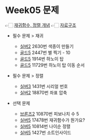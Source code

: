 # Week05 문제
👉🏻 [재귀함수, 정렬 개념](https://dscience26.tistory.com/55)
👉🏻 [자료구조](https://www.acmicpc.net/workbook/view/9000) <br/>
- 필수 문제 > 재귀
  - [실버2](https://www.acmicpc.net/problem/2630) 2630번 색종이 만들기
  - [골드5](https://www.acmicpc.net/problem/2447) 2447번 별 찍기 - 10
  - [골드5](https://www.acmicpc.net/problem/2447) 1914번 하노이 탑
  - [골드5](https://www.acmicpc.net/problem/11729) 11729번 하노이 탑 이동 순서
- 필수 문제 > 정렬
  - [실버3](https://www.acmicpc.net/problem/1431) 1431번 시리얼 번호
  - [실버2](https://www.acmicpc.net/problem/18870) 18870번 좌표 압축

- 선택 문제
  - [브론즈2](https://www.acmicpc.net/problem/10870) 10870번 피보나치 수 5
  - [실버5](https://www.acmicpc.net/problem/17478) 17478번 재귀함수가 뭔가요?
  - [실버5](https://www.acmicpc.net/problem/10814) 10814번 나이순 정렬
  - [실버5](https://www.acmicpc.net/problem/1427) 1427번 소트인사이드

